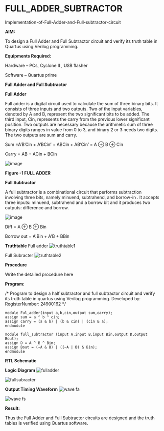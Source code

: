 # FULL_ADDER_SUBTRACTOR

Implementation-of-Full-Adder-and-Full-subtractor-circuit

**AIM:**

To design a Full Adder and Full Subtractor circuit and verify its truth table in Quartus using Verilog programming.

**Equipments Required:**

Hardware – PCs, Cyclone II , USB flasher

Software – Quartus prime

**Full Adder and Full Subtractor**

**Full Adder**

Full adder is a digital circuit used to calculate the sum of three binary bits. It consists of three inputs and two outputs. Two of the input variables, denoted by A and B, represent the two significant bits to be added. The third input, Cin, represents the carry from the previous lower significant position. Two outputs are necessary because the arithmetic sum of three binary digits ranges in value from 0 to 3, and binary 2 or 3 needs two digits. The two outputs are sum and carry.

Sum =A’B’Cin + A’BCin’ + ABCin + AB’Cin’ = A ⊕ B ⊕ Cin 

Carry = AB + ACin + BCin

![image](https://github.com/naavaneetha/FULL_ADDER_SUBTRACTOR/assets/154305477/0f30ba51-5ffb-4198-845f-18e054f675e7)

**Figure -1 FULL ADDER**

**Full Subtractor**

A full subtractor is a combinational circuit that performs subtraction involving three bits, namely minuend, subtrahend, and borrow-in . It accepts three inputs: minuend, subtrahend and a borrow bit and it produces two outputs: difference and borrow.

![image](https://github.com/naavaneetha/FULL_ADDER_SUBTRACTOR/assets/154305477/02b24f51-ab51-4304-9ad6-7b81ffc1ead5)

Diff = A ⊕ B ⊕ Bin 

Borrow out = A'Bin + A'B + BBin

**Truthtable**
Full adder
![truthtable1](https://github.com/user-attachments/assets/564675ce-92ff-4dff-92c1-961db2fba381)

Full Subracter
![truthtable2](https://github.com/user-attachments/assets/7a5b7fa1-3f8d-42b6-8dfa-a2fe56fb86d1)

**Procedure**

Write the detailed procedure here

**Program:**

/* Program to design a half subtractor and full subtractor circuit and verify its truth table in quartus using Verilog programming. Developed by: RegisterNumber: 24900162
*/
```
module Ful_adder(input a,b,cin,output sum,carry);
assign sum = a ^ b ^ cin;
assign carry = (a & b) | (b & cin) | (cin & a);
endmodule

module full_subtractor (input A,input B,input Bin,output D,output Bout);
assign D = A ^ B ^ Bin;
assign Bout = (~A & B) | ((~A | B) & Bin);
endmodule
```

**RTL Schematic**

**Logic Diagram**
![fulladder](https://github.com/user-attachments/assets/47d7f1b2-153e-4b6c-b61a-eae86cdcf140)

![fullsubracter](https://github.com/user-attachments/assets/9876deec-eea8-406f-a9ea-c8c64a1839ba)

**Output Timing Waveform**
![wave fa](https://github.com/user-attachments/assets/181dbf76-d940-4b77-ba3b-d7d835af5895)

![wave fs](https://github.com/user-attachments/assets/8c3ef2b0-d2bf-4f9b-bc01-6f97f0b68f52)


**Result:**

Thus the Full Adder and Full Subtractor circuits are designed and the truth tables is verified using Quartus software.



